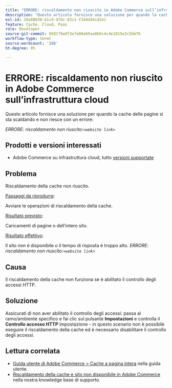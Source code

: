```yaml
---
title: "ERRORE: riscaldamento non riuscito in Adobe Commerce sull’infrastruttura cloud"
description: "Questo articolo fornisce una soluzione per quando la cache delle pagine si sta scaldando e non riesce con un errore:"
exl-id: 20a88030-b1c9-4fdc-83c1-f344d44cd2e1
feature: Cache, Cloud, Paas
role: Developer
source-git-commit: 958179e0f3efe08e65ea8b0c4c4e1015e3c5bb76
workflow-type: tm+mt
source-wordcount: '188'
ht-degree: 0%

---
```


# ERRORE: riscaldamento non riuscito in Adobe Commerce sull’infrastruttura cloud

Questo articolo fornisce una soluzione per quando la cache delle pagine si sta scaldando e non riesce con un errore:

*ERRORE: riscaldamento non riuscito:`<website link>`*

## Prodotti e versioni interessati

* Adobe Commerce su infrastruttura cloud, tutto [versioni supportate](https://magento.com/sites/default/files/magento-software-lifecycle-policy.pdf)

## Problema

Riscaldamento della cache non riuscito.

<u>Passaggi da riprodurre</u>:

Avviare le operazioni di riscaldamento della cache.

<u>Risultato previsto</u>:

Caricamenti di pagine o dell’intero sito.

<u>Risultato effettivo</u>:

Il sito non è disponibile o il tempo di risposta è troppo alto. *ERRORE: riscaldamento non riuscito:`<website link>`*

## Causa

Il riscaldamento della cache non funziona se è abilitato il controllo degli accessi HTTP.

## Soluzione

Assicurati di non aver abilitato il controllo degli accessi: passa al ramo/ambiente specifico e fai clic sul pulsante **Impostazioni** e controlla il **Controllo accesso HTTP** impostazione - in questo scenario non è possibile eseguire il riscaldamento della cache ed è necessario disabilitare il controllo degli accessi.

## Lettura correlata

* [Guida utente di Adobe Commerce > Cache a pagina intera](https://docs.magento.com/user-guide/system/cache-full-page.html) nella guida utente.
* [Riscaldamento della cache e sito non disponibile in Adobe Commerce](/help/troubleshooting/miscellaneous/cache-warming-up-and-site-unavailable-on-magento.md) nella nostra knowledge base di supporto.

